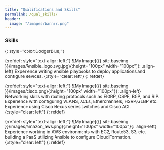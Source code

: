 ```yaml
---
title: "Qualifications and Skills"
permalink: /qual_skills/
header:
  image: "/images/banner.png"
---
```


### Skills
{: style="color:DodgerBlue;"}

{:refdef: style="text-align: left;"}
![My Image]({{ site.baseimg }}/images/Ansible_logo.svg.jpg){:height="100px" width="100px"}{: .align-left} Experience writing Ansible playbooks to deploy applications and configure devices.
{:style="clear: left"}
{: refdef}


{:refdef: style="text-align: left;"}
![My Image]({{ site.baseimg }}/images/cisco.png){:height="100px" width="100px"}{: .align-left} Networking skills with routing protocols such as EIGRP, OSPF, BGP, and RIP. Experience with configuring VLANS, ACLs, Etherchannels, HSRP/GLBP etc. Experience using Cisco Nexus series switches and Cisco ACI. 
{:style="clear: left"}
{: refdef}

{:refdef: style="text-align: left;"}
![My Image]({{ site.baseimg }}/images/amazon_aws.png){:height="100px" width="100px"}{: .align-left} Experience working in AWS environments with EC2, Route53, S3, etc. building a PaaS utilizing Ansible to configure Cloud Formation.  
{:style="clear: left"}
{: refdef}

